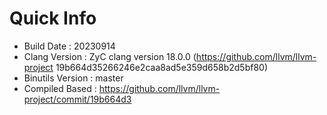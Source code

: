 # Quick Info
* Build Date : 20230914
* Clang Version : ZyC clang version 18.0.0 (https://github.com/llvm/llvm-project 19b664d35266246e2caa8ad5e359d658b2d5bf80)
* Binutils Version : master
* Compiled Based : https://github.com/llvm/llvm-project/commit/19b664d3

